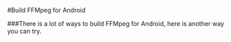 #Build FFMpeg for Android


###There is a lot of ways to build FFMpeg for Android, here is another way you can try.



